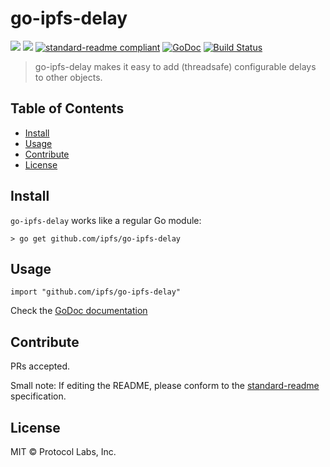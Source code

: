 # go-ipfs-delay

[![](https://img.shields.io/badge/made%20by-Protocol%20Labs-blue.svg?style=flat-square)](http://ipn.io)
[![](https://img.shields.io/badge/project-IPFS-blue.svg?style=flat-square)](http://ipfs.io/)
[![standard-readme compliant](https://img.shields.io/badge/standard--readme-OK-green.svg?style=flat-square)](https://github.com/RichardLitt/standard-readme)
[![GoDoc](https://godoc.org/github.com/ipfs/go-ipfs-delay?status.svg)](https://godoc.org/github.com/ipfs/go-ipfs-delay)
[![Build Status](https://travis-ci.org/ipfs/go-ipfs-delay.svg?branch=master)](https://travis-ci.org/ipfs/go-ipfs-delay)

> go-ipfs-delay makes it easy to add (threadsafe) configurable delays to other objects.

## Table of Contents

- [Install](#install)
- [Usage](#usage)
- [Contribute](#contribute)
- [License](#license)

## Install

`go-ipfs-delay` works like a regular Go module:

```
> go get github.com/ipfs/go-ipfs-delay
```

## Usage

```
import "github.com/ipfs/go-ipfs-delay"
```

Check the [GoDoc documentation](https://godoc.org/github.com/ipfs/go-ipfs-delay)

## Contribute

PRs accepted.

Small note: If editing the README, please conform to the [standard-readme](https://github.com/RichardLitt/standard-readme) specification.

## License

MIT © Protocol Labs, Inc.
